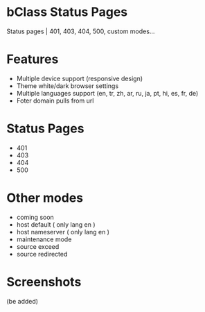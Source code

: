 # bClass Status Pages
Status pages | 401, 403, 404, 500, custom modes...

# Features
  - Multiple device support (responsive design)
  - Theme white/dark browser settings
  - Multiple languages support 
    (en, tr, zh, ar, ru, ja, pt, hi, es, fr, de)
  - Foter domain pulls from url

# Status Pages
  - 401
  - 403
  - 404
  - 500

# Other modes
  - coming soon
  - host default ( only lang en )
  - host nameserver ( only lang en )
  - maintenance mode
  - source exceed
  - source redirected

# Screenshots
(be added)
